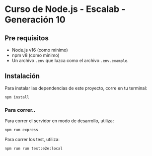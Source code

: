 # Curso de Node.js - Escalab - Generación 10

## Pre requisitos

- Node.js v16 (como mínimo)
- npm v8 (como mínimo)
- Un archivo `.env` que luzca como el archivo `.env.example`.

## Instalación

Para instalar las dependencias de este proyecto, corre en tu terminal:

```bash
npm install
```

### Para correr..

Para correr el servidor en modo de desarrollo, utiliza:
```bash
npm run express
```

Para correr los test, utiliza:
```bash
npm run run test:e2e:local
```